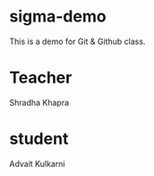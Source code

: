 # sigma-demo
This is a demo for Git &amp; Github class.

# Teacher
Shradha Khapra

# student
Advait Kulkarni